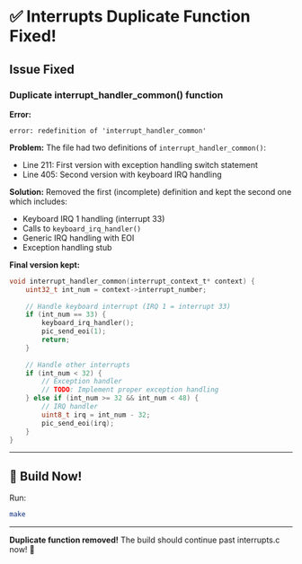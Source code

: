 # ✅ Interrupts Duplicate Function Fixed!

## Issue Fixed

### Duplicate interrupt_handler_common() function

**Error:**
```
error: redefinition of 'interrupt_handler_common'
```

**Problem:**
The file had two definitions of `interrupt_handler_common()`:
- Line 211: First version with exception handling switch statement
- Line 405: Second version with keyboard IRQ handling

**Solution:**
Removed the first (incomplete) definition and kept the second one which includes:
- Keyboard IRQ 1 handling (interrupt 33)
- Calls to `keyboard_irq_handler()`
- Generic IRQ handling with EOI
- Exception handling stub

**Final version kept:**
```c
void interrupt_handler_common(interrupt_context_t* context) {
    uint32_t int_num = context->interrupt_number;
    
    // Handle keyboard interrupt (IRQ 1 = interrupt 33)
    if (int_num == 33) {
        keyboard_irq_handler();
        pic_send_eoi(1);
        return;
    }
    
    // Handle other interrupts
    if (int_num < 32) {
        // Exception handler
        // TODO: Implement proper exception handling
    } else if (int_num >= 32 && int_num < 48) {
        // IRQ handler
        uint8_t irq = int_num - 32;
        pic_send_eoi(irq);
    }
}
```

---

## 🚀 Build Now!

Run:
```bash
make
```

---

**Duplicate function removed!** The build should continue past interrupts.c now! 🎯
